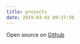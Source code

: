 ```yaml
---
title: projects
date: 2019-03-02 09:37:50
---
```


Open source on [Github](https://github.com/ildella)
